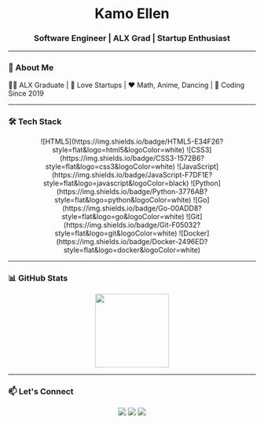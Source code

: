 <!--![Banner](https://raw.githubusercontent.com/KamoEllen/KamoEllen/main/Banner.svg)-->

<h1 align="center">Kamo Ellen</h1>
<h3 align="center">Software Engineer | ALX Grad | Startup Enthusiast</h3>

---

### 👾 About Me  
🧑‍🎓 ALX Graduate | 🌱 Love Startups | ❤️ Math, Anime, Dancing | 🔧 Coding Since 2019  

---

### 🛠️ Tech Stack  
<p align="center">
  ![HTML5](https://img.shields.io/badge/HTML5-E34F26?style=flat&logo=html5&logoColor=white)
  ![CSS3](https://img.shields.io/badge/CSS3-1572B6?style=flat&logo=css3&logoColor=white)
  ![JavaScript](https://img.shields.io/badge/JavaScript-F7DF1E?style=flat&logo=javascript&logoColor=black)
  ![Python](https://img.shields.io/badge/Python-3776AB?style=flat&logo=python&logoColor=white)
  ![Go](https://img.shields.io/badge/Go-00ADD8?style=flat&logo=go&logoColor=white)
  ![Git](https://img.shields.io/badge/Git-F05032?style=flat&logo=git&logoColor=white)
  ![Docker](https://img.shields.io/badge/Docker-2496ED?style=flat&logo=docker&logoColor=white)
</p>

---

### 📊 GitHub Stats  
<p align="center">
  <img height="150" src="https://github-readme-stats.vercel.app/api?username=kamoellen&show_icons=true&theme=dark&count_private=true" />
</p>

---

### 📫 Let's Connect  
<p align="center">
  <a href="mailto:kamoellenkganakga@gmail.com"><img src="https://img.shields.io/badge/Gmail-D14836?style=flat&logo=gmail&logoColor=white" /></a>
  <a href="https://www.linkedin.com/in/kamogelokganakga/"><img src="https://img.shields.io/badge/LinkedIn-0077B5?style=flat&logo=linkedin&logoColor=white" /></a>
  <a href="https://behance.net/kamoellenkganakga/"><img src="https://img.shields.io/badge/Behance-1769FF?style=flat&logo=behance&logoColor=white" /></a>
</p>
